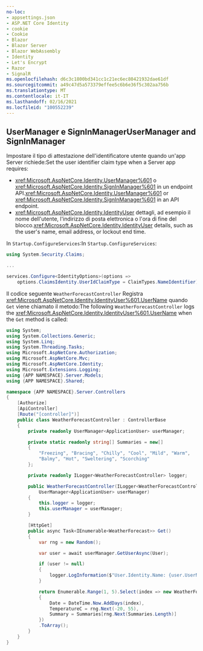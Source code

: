 ```yaml
---
no-loc:
- appsettings.json
- ASP.NET Core Identity
- cookie
- Cookie
- Blazor
- Blazor Server
- Blazor WebAssembly
- Identity
- Let's Encrypt
- Razor
- SignalR
ms.openlocfilehash: d6c3c1800bd341cc1c21ec6ec80421932dae61df
ms.sourcegitcommit: a49c47d5a573379effee5c6b6e36f5c302aa756b
ms.translationtype: MT
ms.contentlocale: it-IT
ms.lasthandoff: 02/16/2021
ms.locfileid: "100552239"
---
```

## <a name="usermanager-and-signinmanager"></a><span data-ttu-id="4c89a-101">UserManager e SignInManager</span><span class="sxs-lookup"><span data-stu-id="4c89a-101">UserManager and SignInManager</span></span>

<span data-ttu-id="4c89a-102">Impostare il tipo di attestazione dell'identificatore utente quando un'app Server richiede:</span><span class="sxs-lookup"><span data-stu-id="4c89a-102">Set the user identifier claim type when a Server app requires:</span></span>

* <span data-ttu-id="4c89a-103"><xref:Microsoft.AspNetCore.Identity.UserManager%601> o <xref:Microsoft.AspNetCore.Identity.SignInManager%601> in un endpoint API.</span><span class="sxs-lookup"><span data-stu-id="4c89a-103"><xref:Microsoft.AspNetCore.Identity.UserManager%601> or <xref:Microsoft.AspNetCore.Identity.SignInManager%601> in an API endpoint.</span></span>
* <span data-ttu-id="4c89a-104"><xref:Microsoft.AspNetCore.Identity.IdentityUser> dettagli, ad esempio il nome dell'utente, l'indirizzo di posta elettronica o l'ora di fine del blocco.</span><span class="sxs-lookup"><span data-stu-id="4c89a-104"><xref:Microsoft.AspNetCore.Identity.IdentityUser> details, such as the user's name, email address, or lockout end time.</span></span>

<span data-ttu-id="4c89a-105">In `Startup.ConfigureServices`:</span><span class="sxs-lookup"><span data-stu-id="4c89a-105">In `Startup.ConfigureServices`:</span></span>

```csharp
using System.Security.Claims;

...

services.Configure<IdentityOptions>(options => 
    options.ClaimsIdentity.UserIdClaimType = ClaimTypes.NameIdentifier);
```

<span data-ttu-id="4c89a-106">Il codice seguente `WeatherForecastController` Registra <xref:Microsoft.AspNetCore.Identity.IdentityUser%601.UserName> quando `Get` viene chiamato il metodo:</span><span class="sxs-lookup"><span data-stu-id="4c89a-106">The following `WeatherForecastController` logs the <xref:Microsoft.AspNetCore.Identity.IdentityUser%601.UserName> when the `Get` method is called:</span></span>

```csharp
using System;
using System.Collections.Generic;
using System.Linq;
using System.Threading.Tasks;
using Microsoft.AspNetCore.Authorization;
using Microsoft.AspNetCore.Mvc;
using Microsoft.AspNetCore.Identity;
using Microsoft.Extensions.Logging;
using {APP NAMESPACE}.Server.Models;
using {APP NAMESPACE}.Shared;

namespace {APP NAMESPACE}.Server.Controllers
{
    [Authorize]
    [ApiController]
    [Route("[controller]")]
    public class WeatherForecastController : ControllerBase
    {
        private readonly UserManager<ApplicationUser> userManager;

        private static readonly string[] Summaries = new[]
        {
            "Freezing", "Bracing", "Chilly", "Cool", "Mild", "Warm", 
            "Balmy", "Hot", "Sweltering", "Scorching"
        };

        private readonly ILogger<WeatherForecastController> logger;

        public WeatherForecastController(ILogger<WeatherForecastController> logger, 
            UserManager<ApplicationUser> userManager)
        {
            this.logger = logger;
            this.userManager = userManager;
        }

        [HttpGet]
        public async Task<IEnumerable<WeatherForecast>> Get()
        {
            var rng = new Random();

            var user = await userManager.GetUserAsync(User);

            if (user != null)
            {
                logger.LogInformation($"User.Identity.Name: {user.UserName}");
            }

            return Enumerable.Range(1, 5).Select(index => new WeatherForecast
            {
                Date = DateTime.Now.AddDays(index),
                TemperatureC = rng.Next(-20, 55),
                Summary = Summaries[rng.Next(Summaries.Length)]
            })
            .ToArray();
        }
    }
}
```
